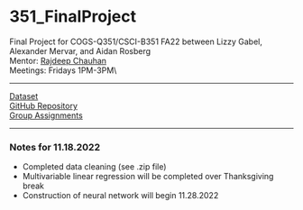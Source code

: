 # 351_FinalProject

Final Project for COGS-Q351/CSCI-B351 FA22 between Lizzy Gabel, Alexander Mervar, and Aidan Rosberg\
Mentor: [Rajdeep Chauhan](rajchauh@iu.edu)\
Meetings: Fridays 1PM-3PM\

-----

[Dataset](https://www.kaggle.com/datasets/camnugent/california-housing-prices)\
[GitHub Repository](https://github.com/alexandermervar/351_FinalProject)\
[Group Assignments](https://docs.google.com/spreadsheets/d/15mvKIgBTQx9gh6c_echjIEnvzqAiBFYBT1i4rZBNG1s/edit#gid=0)

-----

### Notes for 11.18.2022
- Completed data cleaning (see .zip file)
- Multivariable linear regression will be completed over Thanksgiving break
- Construction of neural network will begin 11.28.2022